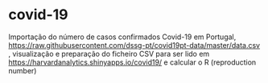 # covid-19
Importação do número de casos confirmados Covid-19 em Portugal, 
https://raw.githubusercontent.com/dssg-pt/covid19pt-data/master/data.csv
, visualização e preparação do ficheiro CSV para ser lido em
https://harvardanalytics.shinyapps.io/covid19/
e calcular o R (reproduction number)
